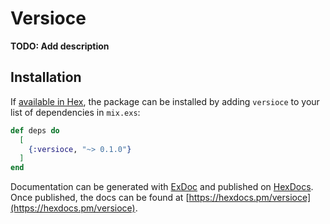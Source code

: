 # Versioce

**TODO: Add description**

## Installation

If [available in Hex](https://hex.pm/docs/publish), the package can be installed
by adding `versioce` to your list of dependencies in `mix.exs`:

```elixir
def deps do
  [
    {:versioce, "~> 0.1.0"}
  ]
end
```

Documentation can be generated with [ExDoc](https://github.com/elixir-lang/ex_doc)
and published on [HexDocs](https://hexdocs.pm). Once published, the docs can
be found at [https://hexdocs.pm/versioce](https://hexdocs.pm/versioce).

